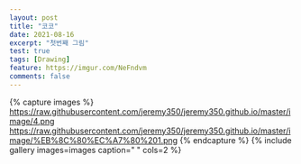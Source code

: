 ```yaml
---
layout: post
title: "코코"
date: 2021-08-16
excerpt: "첫번째 그림"
test: true
tags: [Drawing]
feature: https://imgur.com/NeFndvm
comments: false
---
```



{% capture images %}
https://raw.githubusercontent.com/jeremy350/jeremy350.github.io/master/image/4.png
https://raw.githubusercontent.com/jeremy350/jeremy350.github.io/master/image/%EB%8C%80%EC%A7%80%201.png
{% endcapture %}
{% include gallery images=images caption=" " cols=2 %}
